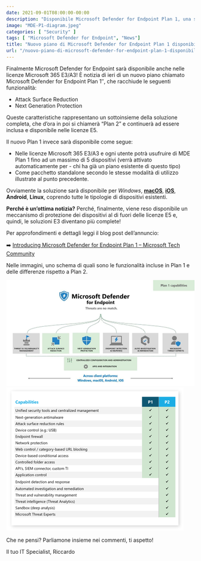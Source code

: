 ```yaml
---
date: 2021-09-01T08:00:00-00:00
description: "Disponibile Microsoft Defender for Endpoint Plan 1, una soluzione di endpoint protection anche per i piani di licenza Microsoft 365 E3 e A3."
image: "MDE-P1-diagram.jpeg"
categories: [ "Security" ]
tags: [ "Microsoft Defender for Endpoint", "News"]
title: "Nuovo piano di Microsoft Defender for Endpoint Plan 1 disponibile"
url: "/nuovo-piano-di-microsoft-defender-for-endpoint-plan-1-disponibile"
---
```

Finalmente Microsoft Defender for Endpoint sarà disponibile anche nelle licenze Microsoft 365 E3/A3! È notizia di ieri di un nuovo piano chiamato Microsoft Defender for Endpoint Plan 1″, che racchiude le seguenti funzionalità:
- Attack Surface Reduction
- Next Generation Protection

Queste caratteristiche rappresentano un sottoinsieme della soluzione completa, che d’ora in poi si chiamerà “Plan 2” e continuerà ad essere inclusa e disponibile nelle licenze E5.

Il nuovo Plan 1 invece sarà disponibile come segue:
- Nelle licenze Microsoft 365 E3/A3 e ogni utente potrà usufruire di MDE Plan 1 fino ad un massimo di 5 dispositivi (verrà attivato automaticamente per - chi ha già un piano esistente di questo tipo)
- Come pacchetto standalone secondo le stesse modalità di utilizzo illustrate al punto precedente.

Ovviamente la soluzione sarà disponibile per *Windows*, [**macOS**](/installare-microsoft-defender-for-endpoint-su-macos-via-microsoft-endpoint-manager-intune/), [**iOS**](/microsoft-defender-for-endpoint-ios-general-availability/), **Android**, **Linux**, coprendo tutte le tipologie di dispositivi esistenti.

**Perché è un’ottima notizia?** Perché, finalmente, viene reso disponibile un meccanismo di protezione dei dispositivi al di fuori delle licenze E5 e, quindi, le soluzioni E3 diventano più complete!

Per approfondimenti e dettagli leggi il blog post dell’annuncio:

➡️ [Introducing Microsoft Defender for Endpoint Plan 1 – Microsoft Tech Community](https://techcommunity.microsoft.com/t5/microsoft-defender-for-endpoint/introducing-microsoft-defender-for-endpoint-plan-1/ba-p/2636641)

Nelle immagini, uno schema di quali sono le funzionalità incluse in Plan 1 e delle differenze rispetto a Plan 2.

![Diagramma Microsoft Defender for Endpoint Piano 1](MDE-P1-diagram.jpeg)
![Tabella comparativa delle funzionalità dei piani di Microsoft Defender for Endpoint](P1andP2_blog.png)

Che ne pensi? Parliamone insieme nei commenti, ti aspetto!

Il tuo IT Specialist, Riccardo